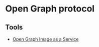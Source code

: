 # Open Graph protocol

<!-- ## Links

- [](https://developers.facebook.com/tools/debug/)
- [](http://debug.iframely.com/) -->

## Tools

- [Open Graph Image as a Service](https://og-image.vercel.app/)
